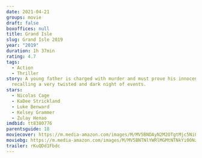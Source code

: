 ```yaml
---
date: 2021-04-21
groups: movie
draft: false
boxoffices: null
title: Grand Isle
slug: Grand Isle 2019
year: "2019"
duration: 1h 37min
rating: 4.7
tags:
  - Action
  - Thriller
story: A young father is charged with murder and must prove his innocence by
  recalling a very twisted and dark night of events.
stars:
  - Nicolas Cage
  - KaDee Strickland
  - Luke Benward
  - Kelsey Grammer
  - Zulay Henao
imdbid: tt8380776
parentsguide: 18
moviecover: https://m.media-amazon.com/images/M/MV5BNDAyN2M2OTgtMjc5Ni00MDJiLTk0OWEtMWI3MDA0NzNjZmRkXkEyXkFqcGdeQXVyNDExMzMxNjE@._V1_FMjpg_UX1215_.jpg
moviebg: https://m.media-amazon.com/images/M/MV5BNTNlYWRlMGMtNTNkYi00NzIxLTkxZjItYTMyZjk0YTdhYWUxXkEyXkFqcGdeQXVyNzI1NzMxNzM@._V1_FMjpg_UX1280_.jpg
trailer: rKuQDd1Fbdc
---
```

